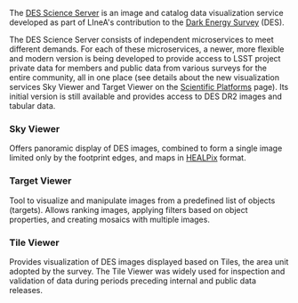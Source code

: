 The [DES Science Server](https://scienceserver.linea.org.br/) is an image and catalog data visualization service developed as part of LIneA's contribution to the [Dark Energy Survey](https://www.darkenergysurvey.org/) (DES).

The DES Science Server consists of independent microservices to meet different demands. For each of these microservices, a newer, more flexible and modern version is being developed to provide access to LSST project private data for members and public data from various surveys for the entire community, all in one place (see details about the new visualization services Sky Viewer and Target Viewer on the [Scientific Platforms](/sci-platforms/index.html) page). Its initial version is still available and provides access to DES DR2 images and tabular data.

### Sky Viewer
Offers panoramic display of DES images, combined to form a single image limited only by the footprint edges, and maps in [HEALPix](https://healpix.sourceforge.io/) format.

### Target Viewer
Tool to visualize and manipulate images from a predefined list of objects (targets). Allows ranking images, applying filters based on object properties, and creating mosaics with multiple images.

### Tile Viewer
Provides visualization of DES images displayed based on Tiles, the area unit adopted by the survey. The Tile Viewer was widely used for inspection and validation of data during periods preceding internal and public data releases.
